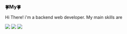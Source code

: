 ### 🍀My🍀
Hi There! i'm a backend web developer.
My main skills are

<img src="https://img.shields.io/badge/JAVA-FF8787?style=flat&logo=JAVA&logoColor=FF8787"/>
<img src="https://img.shields.io/badge/JAVA-FF8787?style=flat&logo=JAVA&logoColor=FF8787"/> 


<!-- <img src="https://img.shields.io/badge/{내용}-{배경 색깔}?style={스타일}&logo={로고이름}&logoColor={로고 색깔}"/> -->


<img src="https://img.shields.io/badge/JAVA-yellow?style=flat&logo=JAVA&logoColor=E34F26"/>


